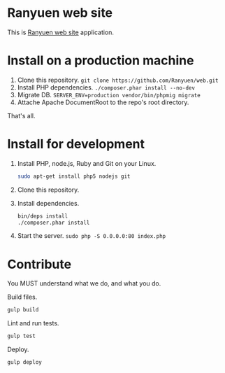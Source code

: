 Ranyuen web site
==
This is [Ranyuen web site](http://ranyuen.com/) application.

Install on a production machine
==
1. Clone this repository. `git clone https://github.com/Ranyuen/web.git`
2. Install PHP dependencies. `./composer.phar install --no-dev`
3. Migrate DB. `SERVER_ENV=production vendor/bin/phpmig migrate`
3. Attache Apache DocumentRoot to the repo's root directory.

That's all.

Install for development
==
1. Install PHP, node.js, Ruby and Git on your Linux.

   ```bash
   sudo apt-get install php5 nodejs git
   ```
2. Clone this repository.
3. Install dependencies.

   ```bash
   bin/deps install
   ./composer.phar install
   ```
4. Start the server. `sudo php -S 0.0.0.0:80 index.php`

Contribute
==
You MUST understand what we do, and what you do.

Build files.

```bash
gulp build
```

Lint and run tests.

```bash
gulp test
```

Deploy.

```bash
gulp deploy
```
